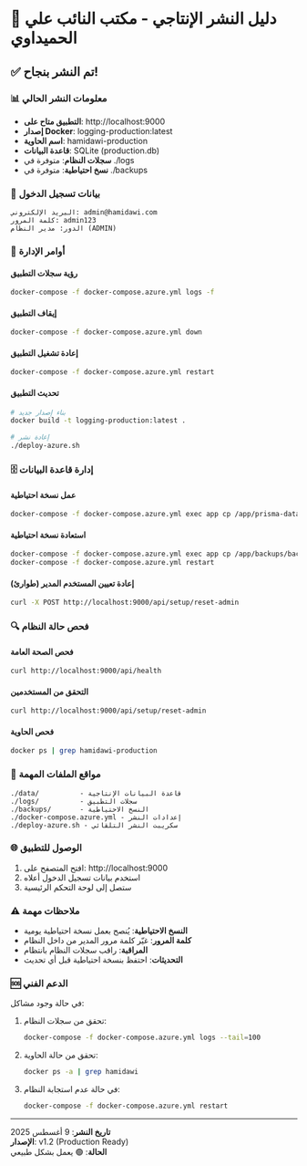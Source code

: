 # 🚀 دليل النشر الإنتاجي - مكتب النائب علي الحميداوي

## ✅ تم النشر بنجاح!

### 📊 معلومات النشر الحالي

- **التطبيق متاح على**: http://localhost:9000
- **إصدار Docker**: logging-production:latest  
- **اسم الحاوية**: hamidawi-production
- **قاعدة البيانات**: SQLite (production.db)
- **سجلات النظام**: متوفرة في ./logs
- **نسخ احتياطية**: متوفرة في ./backups

### 👤 بيانات تسجيل الدخول

```
البريد الإلكتروني: admin@hamidawi.com
كلمة المرور: admin123
الدور: مدير النظام (ADMIN)
```

### 🔧 أوامر الإدارة

#### رؤية سجلات التطبيق
```bash
docker-compose -f docker-compose.azure.yml logs -f
```

#### إيقاف التطبيق
```bash
docker-compose -f docker-compose.azure.yml down
```

#### إعادة تشغيل التطبيق
```bash
docker-compose -f docker-compose.azure.yml restart
```

#### تحديث التطبيق
```bash
# بناء إصدار جديد
docker build -t logging-production:latest .

# إعادة نشر
./deploy-azure.sh
```

### 🗄️ إدارة قاعدة البيانات

#### عمل نسخة احتياطية
```bash
docker-compose -f docker-compose.azure.yml exec app cp /app/prisma-data/production.db /app/backups/backup-$(date +%Y%m%d-%H%M%S).db
```

#### استعادة نسخة احتياطية
```bash
docker-compose -f docker-compose.azure.yml exec app cp /app/backups/backup-file.db /app/prisma-data/production.db
docker-compose -f docker-compose.azure.yml restart
```

#### إعادة تعيين المستخدم المدير (طوارئ)
```bash
curl -X POST http://localhost:9000/api/setup/reset-admin
```

### 🔍 فحص حالة النظام

#### فحص الصحة العامة
```bash
curl http://localhost:9000/api/health
```

#### التحقق من المستخدمين
```bash
curl http://localhost:9000/api/setup/reset-admin
```

#### فحص الحاوية
```bash
docker ps | grep hamidawi-production
```

### 📁 مواقع الملفات المهمة

```
./data/          - قاعدة البيانات الإنتاجية
./logs/          - سجلات التطبيق
./backups/       - النسخ الاحتياطية
./docker-compose.azure.yml - إعدادات النشر
./deploy-azure.sh - سكريبت النشر التلقائي
```

### 🌐 الوصول للتطبيق

1. افتح المتصفح على: http://localhost:9000
2. استخدم بيانات تسجيل الدخول أعلاه
3. ستصل إلى لوحة التحكم الرئيسية

### ⚠️ ملاحظات مهمة

- **النسخ الاحتياطية**: يُنصح بعمل نسخة احتياطية يومية
- **كلمة المرور**: غيّر كلمة مرور المدير من داخل النظام
- **المراقبة**: راقب سجلات النظام بانتظام
- **التحديثات**: احتفظ بنسخة احتياطية قبل أي تحديث

### 🆘 الدعم الفني

في حالة وجود مشاكل:

1. تحقق من سجلات النظام:
   ```bash
   docker-compose -f docker-compose.azure.yml logs --tail=100
   ```

2. تحقق من حالة الحاوية:
   ```bash
   docker ps -a | grep hamidawi
   ```

3. في حالة عدم استجابة النظام:
   ```bash
   docker-compose -f docker-compose.azure.yml restart
   ```

---

**تاريخ النشر**: 9 أغسطس 2025  
**الإصدار**: v1.2 (Production Ready)  
**الحالة**: 🟢 يعمل بشكل طبيعي
